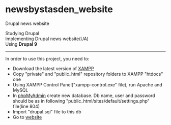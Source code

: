 # newsbystasden_website

Drupal news website

Studying Drupal  
Implementing Drupal news website(UA)  
Using **Drupal 9**

***

In order to use this project, you need to:
* Download the latest version of [XAMPP](https://www.apachefriends.org/download.html)
* Copy "private" and "public_html" repository folders to XAMPP "htdocs" one
* Using XAMPP Control Panel("xampp-control.exe" file), run Apache and MySQL
* In [phpMyAdmin](http://localhost/phpmyadmin) create new database. Db name, user and password should be as in following "public_html/sites/default/settings.php" file(line 804)
* Import "drupal.sql" file to this db
* Go to [website](http://localhost/drupal)
